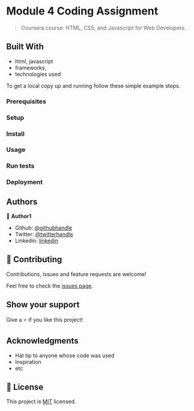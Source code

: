 # Module 4 Coding Assignment

> Coursera course: HTML, CSS, and Javascript for Web Developers.
.

## Built With

- html, javascript
- frameworks,
- technologies used

To get a local copy up and running follow these simple example steps.

### Prerequisites

### Setup

### Install

### Usage

### Run tests

### Deployment

## Authors

👤 **Author1**

- Github: [@githubhandle](https://github.com/Rocio01)
- Twitter: [@twitterhandle](https://twitter.com/@rugiada8801)
- Linkedin: [linkedin](https://www.linkedin.com/in/zulma-martinez-5247a31a8/)

## 🤝 Contributing

Contributions, issues and feature requests are welcome!

Feel free to check the [issues page](issues/).

## Show your support

Give a ⭐️ if you like this project!

## Acknowledgments

- Hat tip to anyone whose code was used
- Inspiration
- etc

## 📝 License

This project is [MIT](lic.url) licensed.
